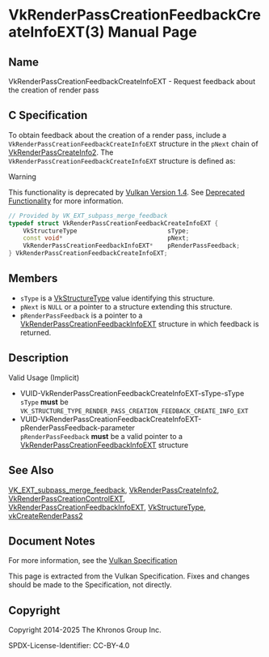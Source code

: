 # VkRenderPassCreationFeedbackCreateInfoEXT(3) Manual Page

## Name

VkRenderPassCreationFeedbackCreateInfoEXT - Request feedback about the creation of render pass



## [](#_c_specification)C Specification

To obtain feedback about the creation of a render pass, include a `VkRenderPassCreationFeedbackCreateInfoEXT` structure in the `pNext` chain of [VkRenderPassCreateInfo2](https://registry.khronos.org/vulkan/specs/latest/man/html/VkRenderPassCreateInfo2.html). The `VkRenderPassCreationFeedbackCreateInfoEXT` structure is defined as:

Warning

This functionality is deprecated by [Vulkan Version 1.4](#versions-1.4). See [Deprecated Functionality](#deprecation-dynamicrendering) for more information.

```c++
// Provided by VK_EXT_subpass_merge_feedback
typedef struct VkRenderPassCreationFeedbackCreateInfoEXT {
    VkStructureType                         sType;
    const void*                             pNext;
    VkRenderPassCreationFeedbackInfoEXT*    pRenderPassFeedback;
} VkRenderPassCreationFeedbackCreateInfoEXT;
```

## [](#_members)Members

- `sType` is a [VkStructureType](https://registry.khronos.org/vulkan/specs/latest/man/html/VkStructureType.html) value identifying this structure.
- `pNext` is `NULL` or a pointer to a structure extending this structure.
- `pRenderPassFeedback` is a pointer to a [VkRenderPassCreationFeedbackInfoEXT](https://registry.khronos.org/vulkan/specs/latest/man/html/VkRenderPassCreationFeedbackInfoEXT.html) structure in which feedback is returned.

## [](#_description)Description

Valid Usage (Implicit)

- [](#VUID-VkRenderPassCreationFeedbackCreateInfoEXT-sType-sType)VUID-VkRenderPassCreationFeedbackCreateInfoEXT-sType-sType  
  `sType` **must** be `VK_STRUCTURE_TYPE_RENDER_PASS_CREATION_FEEDBACK_CREATE_INFO_EXT`
- [](#VUID-VkRenderPassCreationFeedbackCreateInfoEXT-pRenderPassFeedback-parameter)VUID-VkRenderPassCreationFeedbackCreateInfoEXT-pRenderPassFeedback-parameter  
  `pRenderPassFeedback` **must** be a valid pointer to a [VkRenderPassCreationFeedbackInfoEXT](https://registry.khronos.org/vulkan/specs/latest/man/html/VkRenderPassCreationFeedbackInfoEXT.html) structure

## [](#_see_also)See Also

[VK\_EXT\_subpass\_merge\_feedback](https://registry.khronos.org/vulkan/specs/latest/man/html/VK_EXT_subpass_merge_feedback.html), [VkRenderPassCreateInfo2](https://registry.khronos.org/vulkan/specs/latest/man/html/VkRenderPassCreateInfo2.html), [VkRenderPassCreationControlEXT](https://registry.khronos.org/vulkan/specs/latest/man/html/VkRenderPassCreationControlEXT.html), [VkRenderPassCreationFeedbackInfoEXT](https://registry.khronos.org/vulkan/specs/latest/man/html/VkRenderPassCreationFeedbackInfoEXT.html), [VkStructureType](https://registry.khronos.org/vulkan/specs/latest/man/html/VkStructureType.html), [vkCreateRenderPass2](https://registry.khronos.org/vulkan/specs/latest/man/html/vkCreateRenderPass2.html)

## [](#_document_notes)Document Notes

For more information, see the [Vulkan Specification](https://registry.khronos.org/vulkan/specs/latest/html/vkspec.html#VkRenderPassCreationFeedbackCreateInfoEXT)

This page is extracted from the Vulkan Specification. Fixes and changes should be made to the Specification, not directly.

## [](#_copyright)Copyright

Copyright 2014-2025 The Khronos Group Inc.

SPDX-License-Identifier: CC-BY-4.0